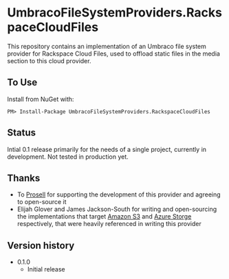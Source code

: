 # UmbracoFileSystemProviders.RackspaceCloudFiles

This repository contains an implementation of an Umbraco file system provider for Rackspace Cloud Files, used to offload static files in the media section to this cloud provider.

## To Use

Install from NuGet with:

```
PM> Install-Package UmbracoFileSystemProviders.RackspaceCloudFiles
```

## Status

Intial 0.1 release primarily for the needs of a single project, currently in development.  Not tested in production yet.

## Thanks

- To [Prosell](http://prosell.com/) for supporting the development of this provider and agreeing to open-source it
- Elijah Glover and James Jackson-South for writing and open-sourcing the implementations that target [Amazon S3](https://github.com/ElijahGlover/Umbraco-S3-Provider) and [Azure Storge](https://github.com/JimBobSquarePants/UmbracoFileSystemProviders.Azure) respectively, that were heavily referenced in writing this provider

## Version history

- 0.1.0
    - Initial release
